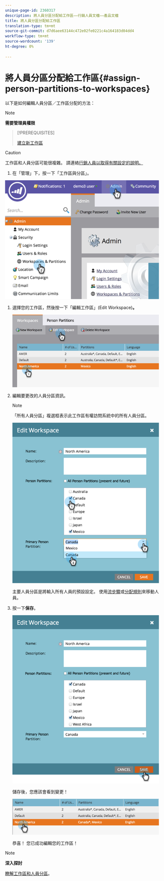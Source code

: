 ```yaml
---
unique-page-id: 2360317
description: 將人員分區分配給工作區——行銷人員文檔——產品文檔
title: 將人員分區分配給工作區
translation-type: tm+mt
source-git-commit: d7d6aee63144c472e02fe0221c4a164183d04dd4
workflow-type: tm+mt
source-wordcount: '139'
ht-degree: 0%

---
```



# 將人員分區分配給工作區{#assign-person-partitions-to-workspaces}

以下是如何編輯人員分區／工作區分配的方法：

>[!NOTE]
>
>**需要管理員權限**

>[!PREREQUISITES]
>
>[建立新工作區](create-a-new-workspace.md)

>[!CAUTION]
>
>工作區和人員分區可能很複雜。 請連絡[行銷人員以取得有關設定的說明。](http://support.marketo.com/)

1. 在「管理」下，按一下「工作區與分區」。

![](assets/image2014-9-17-11-3a13-3a24.png)

1. 選擇您的工作區，然後按一下「編輯工作區」(Edit Workspace)**。**

   ![](assets/two-3.png)

1. 編輯要更改的人員分區資訊。

   >[!NOTE]
   >
   >「所有人員分區」複選框表示此工作區有權訪問系統中的所有人員分區。

   ![](assets/three-3.png)

   主要人員分區是將輸入所有人員的預設設定。 使用[流步驟](../../../product-docs/core-marketo-concepts/smart-campaigns/flow-actions/use-add-choice-in-a-flow-step.md)或[分配規則](assigning-person-partitions-with-assignment-rules.md)來移動人員。

1. 按一下&#x200B;**保存**。

   ![](assets/four-3.png)

   儲存後，您應該會看到變更！

   ![](assets/image2014-9-17-11-3a14-3a53.png)

   恭喜！ 您已成功編輯您的工作區！

>[!NOTE]
>
>**深入探討**
>
>[瞭解工作區和人員分區](understanding-workspaces-and-person-partitions.md)。


